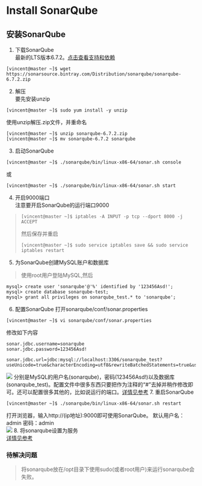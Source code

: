 # Install SonarQube #
## 安装SonarQube ##
1. 下载SonarQube  
最新的LTS版本6.7.2。[点击查看支持和依赖](https://docs.sonarqube.org/display/SONARQUBE67/Requirements)
```
[vincent@master ~]$ wget https://sonarsource.bintray.com/Distribution/sonarqube/sonarqube-6.7.2.zip
```
2. 解压  
要先安装unzip
```
[vincent@master ~]$ sudo yum install -y unzip
```
使用unzip解压.zip文件，并重命名
```
[vincent@master ~]$ unzip sonarqube-6.7.2.zip 
[vincent@master ~]$ mv sonarqube-6.7.2 sonarqube
```
<!-- 3. 更改sonarqube文件权限和所属用户组
```
[vincent@master ~]$ cd /opt/
[vincent@master opt]$ sudo chown -R vincent:vincent sonarqube-6.7.2
``` -->
3. 启动SonarQube
```
[vincent@master ~]$ ./sonarqube/bin/linux-x86-64/sonar.sh console
```
或
```
[vincent@master ~]$ ./sonarqube/bin/linux-x86-64/sonar.sh start
```
4. 开启9000端口  
注意要开启SonarQube的运行端口9000
>```
>[vincent@master ~]$ iptables -A INPUT -p tcp --dport 8000 -j ACCEPT
>```
>然后保存并重启
>```
>[vincent@master ~]$ sudo service iptables save && sudo service iptables restart
>```
5. 为SonarQube创建MySQL账户和数据库  
>使用root用户登陆MySQL,然后
```
mysql> create user 'sonarqube'@'%' identified by '123456Asd!';
mysql> create database sonarqube-test;
mysql> grant all privileges on sonarqube_test.* to 'sonarqube';

```
6. 配置SonarQube
打开sonarqube/conf/sonar.properties
```
[vincent@master ~]$ vi sonarqube/conf/sonar.properties
```
修改如下内容  
```
sonar.jdbc.username=sonarqube
sonar.jdbc.password=123456Asd!

sonar.jdbc.url=jdbc:mysql://localhost:3306/sonarqube_test?useUnicode=true&characterEncoding=utf8&rewriteBatchedStatements=true&useConfigs=maxPerformance&useSSL=false
```
![](pic/install-sonarqube/sonarqube-properties.png)
分别是MySQL的用户名(sonarqube)，密码(123456Asd!)以及数据库(sonarqube_test)。配置文件中很多东西只要把作为注释的“#”去掉并稍作修改即可。还可以配置很多其他的，比如说运行的端口。[详情见参考](https://devopscube.com/setup-and-configure-sonarqube-on-linux/)
7. 重启SonarQube
```
[vincent@master ~]$ ./sonarqube/bin/linux-x86-64/sonar.sh restart
```
打开浏览器，输入http://(ip地址):9000即可使用SonarQube。 
默认用户名：admin 密码：admin   
![](pic/install-sonarqube/start-sonar.png)
8. 将sonarqube设置为服务  
[详情见参考](https://devopscube.com/setup-and-configure-sonarqube-on-linux/)


### 待解决问题 ###
>将sonarqube放在/opt目录下使用sudo(或者root用户)来运行sonarqube会失败。